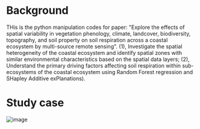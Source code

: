 # Background
THis is the python manipulation codes for paper: 
"Explore the effects of spatial variability in vegetation phenology, climate, landcover, biodiversity, topography, and soil property on soil respiration across a coastal ecosystem by multi-source remote sensing".
(1), Investigate the spatial heterogeneity of the coastal ecosystem and identify spatial zones with similar environmental characteristics based on the spatial data layers; 
(2), Understand the primary driving factors affecting soil respiration within sub-ecosystems of the coastal ecosystem using Random Forest regression and SHapley Additive exPlanations). 
# Study case
![image](https://github.com/mantunhe/hac-rf-shap/assets/33357820/5ff121bb-75d0-420b-b5d6-7f5647e71a1c)
